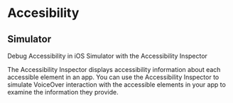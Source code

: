 # Accesibility 

## Simulator

Debug Accessibility in iOS Simulator with the Accessibility Inspector

The Accessibility Inspector displays accessibility information about each accessible element in an app. You can use the Accessibility Inspector to simulate VoiceOver interaction with the accessible elements in your app to examine the information they provide.
